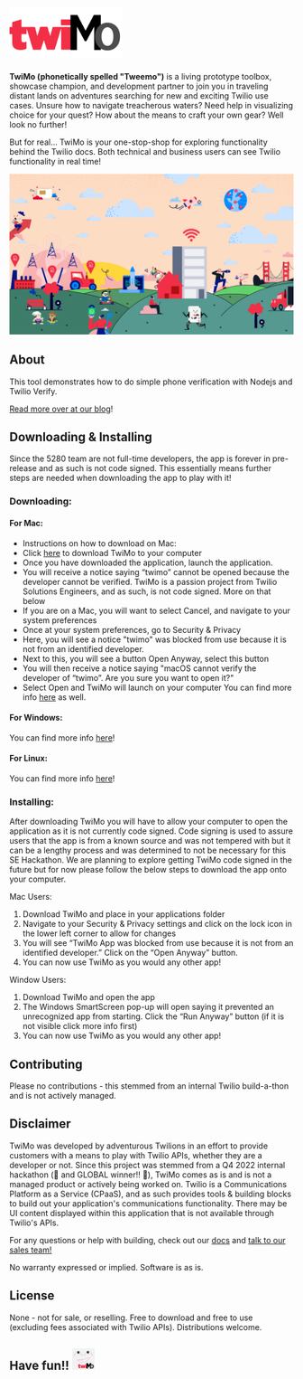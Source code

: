 # <img src="/images/twimoLogo.png" alt="TwiMo" width="200"/>

**TwiMo (phonetically spelled "Tweemo")** is a living prototype toolbox, showcase champion, and development partner to join you in traveling distant lands on adventures searching for new and exciting Twilio use cases. Unsure how to navigate treacherous waters? Need help in visualizing choice for your quest? How about the means to craft your own gear? Well look no further!

But for real... TwiMo is your one-stop-shop for exploring functionality behind the Twilio docs. Both technical and business users can see Twilio functionality in real time!

<p align="center">
  <img src="/images/twilio-landscape.png" alt="TwiMo World" width="600"/>
</p>

## About
 
This tool demonstrates how to do simple phone verification with Nodejs and Twilio Verify.
 
[Read more over at our blog](https://www.twilio.com/blog/international-phone-number-input-html-javascript)!
 
## Downloading & Installing

Since the 5280 team are not full-time developers, the app is forever in pre-release and as such is not code signed. This essentially means further steps are needed when downloading the app to play with it!

### Downloading:

#### For Mac:
- Instructions on how to download on Mac:
- Click [here](https://github.com/gbernz/twimo/releases/download/v1.0.0-alpha/twimo-1.0.0-alpha.dmg) to download TwiMo to your computer
- Once you have downloaded the application, launch the application.
- You will receive a notice saying “twimo” cannot be opened because the developer cannot be verified. TwiMo is a passion project from Twilio Solutions Engineers, and as such, is not code signed. More on that below
- If you are on a Mac, you will want to select Cancel, and navigate to your system preferences
- Once at your system preferences, go to Security & Privacy
- Here, you will see a notice "twimo" was blocked from use because it is not from an identified developer.
- Next to this, you will see a button Open Anyway, select this button
- You will then receive a notice saying "macOS cannot verify the developer of “twimo”. Are you sure you want to open it?"
- Select Open and TwiMo will launch on your computer
You can find more info [here](https://www.howtogeek.com/205393/gatekeeper-101-why-your-mac-only-allows-apple-approved-software-by-default/) as well.

#### For Windows:
You can find more info [here](https://www.windowscentral.com/how-fix-app-has-been-blocked-your-protection-windows-10)!

#### For Linux:
You can find more info [here](https://docs.appimage.org/user-guide/run-appimages.html)!

### Installing:
After downloading TwiMo you will have to allow your computer to open the application as it is not currently code signed. Code signing is used to assure users that the app is from a known source and was not tempered with but it can be a lengthy process and was determined to not be necessary for this SE Hackathon. We are planning to explore getting TwiMo code signed in the future but for now please follow the below steps to download the app onto your computer.
 
Mac Users:
1. Download TwiMo and place in your applications folder
2. Navigate to your Security & Privacy settings and click on the lock icon in the lower left corner to allow for changes
3. You will see “TwiMo App was blocked from use because it is not from an identified developer.” Click on the “Open Anyway” button.
4. You can now use TwiMo as you would any other app!
 
Window Users:
1. Download TwiMo and open the app
2. The Windows SmartScreen pop-up will open saying it prevented an unrecognized app from starting. Click the “Run Anyway” button (if it is not visible click more info first)
3. You can now use TwiMo as you would any other app!

## Contributing
 
Please no contributions - this stemmed from an internal Twilio build-a-thon and is not actively managed.

## Disclaimer

TwiMo was developed by adventurous Twilions in an effort to provide customers with a means to play with Twilio APIs, whether they are a developer or not. Since this project was stemmed from a Q4 2022 internal hackathon (🎉 and GLOBAL winner!! 🥳), TwiMo comes as is and is not a managed product or actively being worked on. Twilio is a Communications Platform as a Service (CPaaS), and as such provides tools & building blocks to build out your application's communications functionality. There may be UI content displayed within this application that is not available through Twilio's APIs.

For any questions or help with building, check out our [docs](https://www.twilio.com/docs) and [talk to our sales team!](https://www.twilio.com/help/sales)

No warranty expressed or implied. Software is as is.

## License
 
None - not for sale, or reselling. Free to download and free to use (excluding fees associated with Twilio APIs). Distributions welcome.

## Have fun!! <img src="/images/logo.png" alt="TwiMo" width="40"/>



